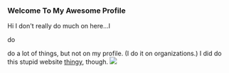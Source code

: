 ### Welcome To My Awesome Profile
<p>Hi I don't really do much on here...I <p style="font-size:bold;">do</p> do a lot of things, but not on my profile. (I do it on organizations.) I did do this stupid website <a href="https://pufffins.github.io">thingy</a>, though.
<img src="https://user-images.githubusercontent.com/77994742/119243264-29909700-bb33-11eb-8b3d-e16f1058a353.png">
